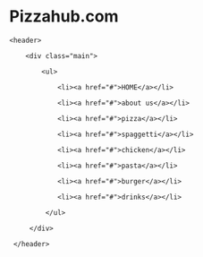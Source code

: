 # Pizzahub.com
<!DOCTYPE html>

<html lang="en">

<head>

<title>Pizza Hub</title>

</head>

<body>

<body background="download.jpeg">

    <header>

        <div class="main"> 

            <ul>

                <li><a href="#">HOME</a></li>

                <li><a href="#">about us</a></li>

                <li><a href="#">pizza</a></li>

                <li><a href="#">spaggetti</a></li>

                <li><a href="#">chicken</a></li>

                <li><a href="#">pasta</a></li>

                <li><a href="#">burger</a></li>

                <li><a href="#">drinks</a></li>

             </ul>

         </div>

     </header>

 </body>

 </html>

 

                  

                

        

